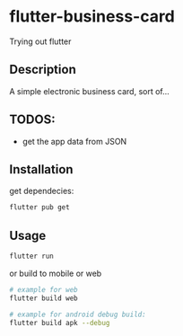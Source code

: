 # flutter-business-card
Trying out flutter

## Description
A simple electronic business card, sort of...

## TODOS:
- get the app data from JSON


## Installation

get dependecies:
```bash
flutter pub get
```


## Usage
```bash
flutter run
```

or
build to mobile or web
```bash
# example for web
flutter build web

# example for android debug build:
flutter build apk --debug
```
